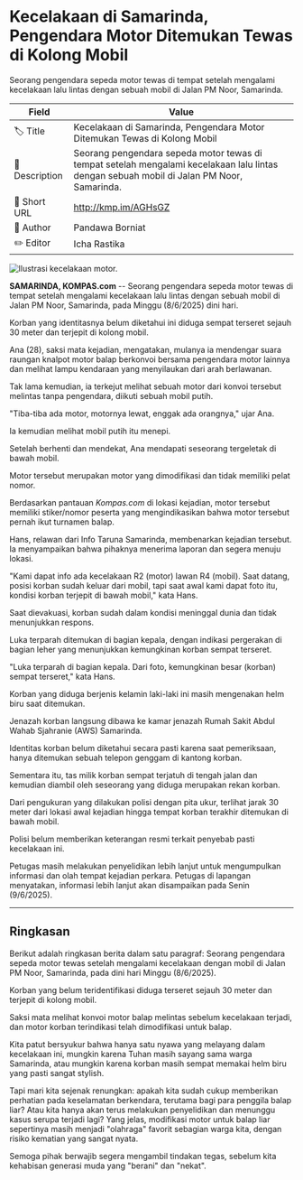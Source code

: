 # Kecelakaan di Samarinda, Pengendara Motor Ditemukan Tewas di Kolong Mobil

Seorang pengendara sepeda motor tewas di tempat setelah mengalami kecelakaan lalu lintas dengan sebuah mobil di Jalan PM Noor, Samarinda.

| Field         | Value                                                       |
|---------------|-------------------------------------------------------------|
| 🏷️ Title       | Kecelakaan di Samarinda, Pengendara Motor Ditemukan Tewas di Kolong Mobil |
| 📝 Description | Seorang pengendara sepeda motor tewas di tempat setelah mengalami kecelakaan lalu lintas dengan sebuah mobil di Jalan PM Noor, Samarinda. |
| 🔗 Short URL   | http://kmp.im/AGHsGZ |
| 👤 Author      | Pandawa Borniat |
| ✏️ Editor      | Icha Rastika |

![Ilustrasi kecelakaan motor. ](https://asset.kompas.com/crops/k1kyvCoWGIJy6j4wu-l0bahmMe8=/0x0:1200x800/750x500/data/photo/2024/11/12/67331b1f3b4ed.jpg)

**SAMARINDA, KOMPAS.com** -- Seorang pengendara sepeda motor tewas di tempat setelah mengalami kecelakaan lalu lintas dengan sebuah mobil di Jalan PM Noor, Samarinda, pada Minggu (8/6/2025) dini hari.

Korban yang identitasnya belum diketahui ini diduga sempat terseret sejauh 30 meter dan terjepit di kolong mobil.

Ana (28), saksi mata kejadian, mengatakan, mulanya ia mendengar suara raungan knalpot motor balap berkonvoi bersama pengendara motor lainnya dan melihat lampu kendaraan yang menyilaukan dari arah berlawanan.

Tak lama kemudian, ia terkejut melihat sebuah motor dari konvoi tersebut melintas tanpa pengendara, diikuti sebuah mobil putih.

\"Tiba-tiba ada motor, motornya lewat, enggak ada orangnya,\" ujar Ana.

Ia kemudian melihat mobil putih itu menepi.

Setelah berhenti dan mendekat, Ana mendapati seseorang tergeletak di bawah mobil.

Motor tersebut merupakan motor yang dimodifikasi dan tidak memiliki pelat nomor.

Berdasarkan pantauan *Kompas.com* di lokasi kejadian, motor tersebut memiliki stiker/nomor peserta yang mengindikasikan bahwa motor tersebut pernah ikut turnamen balap.

Hans, relawan dari Info Taruna Samarinda, membenarkan kejadian tersebut. Ia menyampaikan bahwa pihaknya menerima laporan dan segera menuju lokasi.

\"Kami dapat info ada kecelakaan R2 (motor) lawan R4 (mobil). Saat datang, posisi korban sudah keluar dari mobil, tapi saat awal kami dapat foto itu, kondisi korban terjepit di bawah mobil,\" kata Hans.

Saat dievakuasi, korban sudah dalam kondisi meninggal dunia dan tidak menunjukkan respons.

Luka terparah ditemukan di bagian kepala, dengan indikasi pergerakan di bagian leher yang menunjukkan kemungkinan korban sempat terseret.

\"Luka terparah di bagian kepala. Dari foto, kemungkinan besar (korban) sempat terseret,\" kata Hans.

Korban yang diduga berjenis kelamin laki-laki ini masih mengenakan helm biru saat ditemukan.

Jenazah korban langsung dibawa ke kamar jenazah Rumah Sakit Abdul Wahab Sjahranie (AWS) Samarinda.

Identitas korban belum diketahui secara pasti karena saat pemeriksaan, hanya ditemukan sebuah telepon genggam di kantong korban.

Sementara itu, tas milik korban sempat terjatuh di tengah jalan dan kemudian diambil oleh seseorang yang diduga merupakan rekan korban.

Dari pengukuran yang dilakukan polisi dengan pita ukur, terlihat jarak 30 meter dari lokasi awal kejadian hingga tempat korban terakhir ditemukan di bawah mobil.

Polisi belum memberikan keterangan resmi terkait penyebab pasti kecelakaan ini. 

Petugas masih melakukan penyelidikan lebih lanjut untuk mengumpulkan informasi dan olah tempat kejadian perkara. Petugas di lapangan menyatakan, informasi lebih lanjut akan disampaikan pada Senin (9/6/2025).

---
## Ringkasan

Berikut adalah ringkasan berita dalam satu paragraf: Seorang pengendara sepeda motor tewas setelah mengalami kecelakaan dengan mobil di Jalan PM Noor, Samarinda, pada dini hari Minggu (8/6/2025).

 Korban yang belum teridentifikasi diduga terseret sejauh 30 meter dan terjepit di kolong mobil.

 Saksi mata melihat konvoi motor balap melintas sebelum kecelakaan terjadi, dan motor korban terindikasi telah dimodifikasi untuk balap.



Kita patut bersyukur bahwa hanya satu nyawa yang melayang dalam kecelakaan ini, mungkin karena Tuhan masih sayang sama warga Samarinda, atau mungkin karena korban masih sempat memakai helm biru yang pasti sangat stylish.

 Tapi mari kita sejenak renungkan: apakah kita sudah cukup memberikan perhatian pada keselamatan berkendara, terutama bagi para penggila balap liar? Atau kita hanya akan terus melakukan penyelidikan dan menunggu kasus serupa terjadi lagi? Yang jelas, modifikasi motor untuk balap liar sepertinya masih menjadi "olahraga" favorit sebagian warga kita, dengan risiko kematian yang sangat nyata.

 Semoga pihak berwajib segera mengambil tindakan tegas, sebelum kita kehabisan generasi muda yang "berani" dan "nekat".
